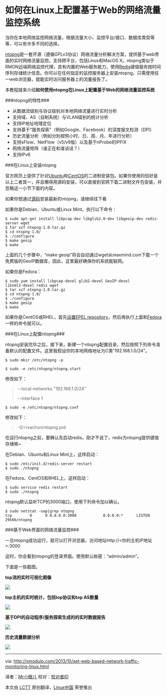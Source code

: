 如何在Linux上配置基于Web的网络流量监控系统
================================================================================
当你在本地网络监控网络流量，根据流量大小、监控平台/接口、数据库类型等等，可以有许多不同的选择。

[ntopng][1]是一套开源（遵循GPLv3协议）网络流量分析解决方案，提供基于web界面的实时网络流量监控。支持跨平台，包括Linux和MacOS X。ntopng类似于RMON远端网络监控代理，具有内置的Web服务能力，使用[Redis][2]键值服务按时间序列存储统计信息。你可以在任何指定的监控服务器上安装ntopng，只需使用任一web浏览器，就能实时访问服务器上的流量报告了。

本教程就来介绍**如何使用ntopng在Linux上配置基于Web的网络流量监控系统**

###ntopng的特性###

- 从数据流级别与协议级别对本地网络流量进行实时分析
- 支持域、AS（自制系统）与VLAN级别的统计分析
- 支持IP地址地理定位
- 支持基于“服务探索”（例如Google、Facebook）的深度报文检测（DPI）
- 历史流量分析（例如分别按照小时、日、周、月、年进行分析）
- 支持sFlow、NetFlow（v5/v9版）以及基于nProbe的IPFIX
- 网络流量矩阵（谁正在和谁谈话？）
- 支持IPv6

###在Linux上安装ntopng

官方网页上提供了针对[Ubuntu][3]和[CentOS][4]的二进制安装包。如果你使用的恰好是以上二者其一，并且懒得用源码安装，可以直接到官网下载二进制文件包安装，并忽略这一小节下面的内容。

如果你想通过[源码][5]安装最新的ntopng，请继续往下看

如果你是Debian、Ubuntu或Linux Mint，执行以下命令：

    $ sudo apt-get install libpcap-dev libglib2.0-dev libgeoip-dev redis-server wget
    $ tar xzf ntopng-1.0.tar.gz
    $ cd ntopng-1.0/
    $ ./configure
    $ make geoip
    $ make 

上面的几个步骤中，“make geoip”将会自动通过wget从maxmind.com下载一个免费版的GeoIP数据库，因此，这里最好确保你的系统能联网。

如果你是Fedora：

    $ sudo yum install libpcap-devel glib2-devel GeoIP-devel
    libxml2-devel redis wget
    $ tar xzf ntopng-1.0.tar.gz
    $ cd ntopng-1.0/
    $ ./configure
    $ make geoip
    $ make 

如果你是CentOS或RHEL，首先[设置EPEL repository][6]，然后再执行上面和[Fedora][7]一样的命令就可以。

###在Linux上配置ntopng###

ntopng安装完毕之后，接下来，新建一个ntopng配置目录，然后按照下列命令准备默认的配置文件。这里我假设你的本地网络地址为C类“192.168.1.0/24”。

    $ sudo mkir /etc/ntopng -p 

    $ sudo -e /etc/ntopng/ntopng.start 
    
修改如下：

> --local-networks "192.168.1.0/24"
> 
> --interface 1

    $ sudo -e /etc/ntopng/ntopng.conf 

修改如下：

> -G=/var/run/ntopng.pid

在运行ntopng之前，要确认先启动redis，刚才不说了，redis为ntopng提供键值存储嘛~

在Debian、Ubuntu和Linux Mint上，这样启动：

    $ sudo /etc/init.d/redis-server restart
    $ sudo ./ntopng 

在Fedora、CentOS和RHEL上，这样启动：

    $ sudo service redis restart
    $ sudo ./ntopng 

ntopng默认监听TCP的3000端口，使用下列命令加以确认。

    $ sudo netstat -nap|grep ntopng
    tcp        0      0 0.0.0.0:3000            0.0.0.0:*      LISTEN     29566/ntopng

###基于Web界面的网络流量监控###

一旦ntopng成功运行，就可以打开浏览器，访问地址http://<你的主机IP地址>:3000

这时，你会看到ntopng的登录界面。使用默认帐密：“admin/admin”。

下面是一些截图。

**top流的实时可视化图像**

[![](http://farm4.staticflickr.com/3830/10487165303_8bf0b25668_z.jpg)][8]

**top主机的实时统计，包括top协议和top AS数量**

[![](http://farm3.staticflickr.com/2886/10486988416_7c8770e823_z.jpg)][9]

**基于DPI的自动程序/服务探索生成的的实时数据报告**

[![](http://farm6.staticflickr.com/5500/10486988386_641608ecac_z.jpg)][10]

**历史流量数据分析**

[![](http://farm8.staticflickr.com/7379/10486995114_f0b58243a8_z.jpg)][11]

--------------------------------------------------------------------------------

via: http://xmodulo.com/2013/10/set-web-based-network-traffic-monitoring-linux.html

译者：[Mr小眼儿](http://blog.csdn.net/tinyeyeser) 校对：[校对者ID](https://github.com/校对者ID)

本文由 [LCTT](https://github.com/LCTT/TranslateProject) 原创翻译，[Linux中国](http://linux.cn/) 荣誉推出

[1]:http://www.ntop.org/products/ntop/
[2]:http://redis.io/
[3]:http://apt.ntop.org/
[4]:http://rpm.ntop.org/
[5]:http://sourceforge.net/projects/ntop/files/ntopng/
[6]:http://xmodulo.com/2013/03/how-to-set-up-epel-repository-on-centos.html
[7]:http://xmodulo.com/go/fedora_guide
[8]:http://www.flickr.com/photos/xmodulo/10487165303/
[9]:http://www.flickr.com/photos/xmodulo/10486988416/
[10]:http://www.flickr.com/photos/xmodulo/10486988386/
[11]:http://www.flickr.com/photos/xmodulo/10486995114/